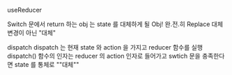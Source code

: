useReducer

Switch 문에서 return 하는 obj 는 state 를 대체하게 될 Obj!
완.전.히 Replace 대체
변경이 아닌 "대체"

dispatch
dispatch 는 현재 state 와 action 을 가지고 reducer 함수를 실행
dispatch() 함수의 인자는 reducer 의 action 인자로 들어가고 swtich 문을 충족한다면
state 를 통체로 ""대체""
